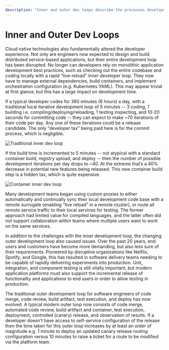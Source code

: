 ```yaml
---
description: "Inner and outer dev loops describe the processes developers repeat to iterate on code. As these loops get more complex, productivity decreases."
---
```


# Inner and Outer Dev Loops

Cloud native technologies also fundamentally altered the developer experience. Not only are engineers now expected to design and build distributed service-based applications, but their entire development loop has been disrupted. No longer can developers rely on monolithic application development best practices, such as checking out the entire codebase and coding locally with a rapid “live-reload” inner developer loop. They now have to manage external dependencies, build containers, and implement orchestration configuration (e.g. Kubernetes YAML). This may appear trivial at first glance, but this has a large impact on development time.

If a typical developer codes for 360 minutes (6 hours) a day, with a traditional local iterative development loop of 5 minutes -- 3 coding, 1 building i.e. compiling/deploying/reloading, 1 testing inspecting, and 10-20 seconds for committing code -- they can expect to make ~70 iterations of their code per day. Any one of these iterations could be a release candidate. The only “developer tax” being paid here is for the commit process, which is negligible.

![Traditional inner dev loop](../../images/trad-inner-dev-loop.png)

If the build time is incremented to 5 minutes -- not atypical with a standard container build, registry upload, and deploy -- then the number of possible development iterations per day drops to ~40. At the extreme that’s a 40% decrease in potential new features being released. This new container build step is a hidden tax, which is quite expensive.

![Container inner dev loop](../../images/container-inner-dev-loop.png)

Many development teams began using custom proxies to either automatically and continually sync their local development code base with a remote surrogate (enabling “live reload” in a remote cluster), or route all remote service traffic to their local services for testing. The former approach had limited value for compiled languages, and the latter often did not support collaboration within teams where multiple users want to work on the same services.

In addition to the challenges with the inner development loop, the changing outer development loop also caused issues. Over the past 20 years, end users and customers have become more demanding, but also less sure of their requirements. Pioneered by disruptive organizations like Netflix, Spotify, and Google, this has resulted in software delivery teams needing to be capable of rapidly delivering experiments into production. Unit, integration, and component testing is still vitally important, but modern application platforms must also support the incremental release of functionality and applications to end users in order to allow testing in production.

The traditional outer development loop for software engineers of code merge, code review, build artifact, test execution, and deploy has now evolved. A typical modern outer loop now consists of code merge, automated code review, build artifact and container, test execution, deployment, controlled (canary) release, and observation of results. If a developer doesn’t have access to self-service configuration of the release then the time taken for this outer loop increases by at least an order of magnitude e.g. 1 minute to deploy an updated canary release routing configuration versus 10 minutes to raise a ticket for a route to be modified via the platform team.
